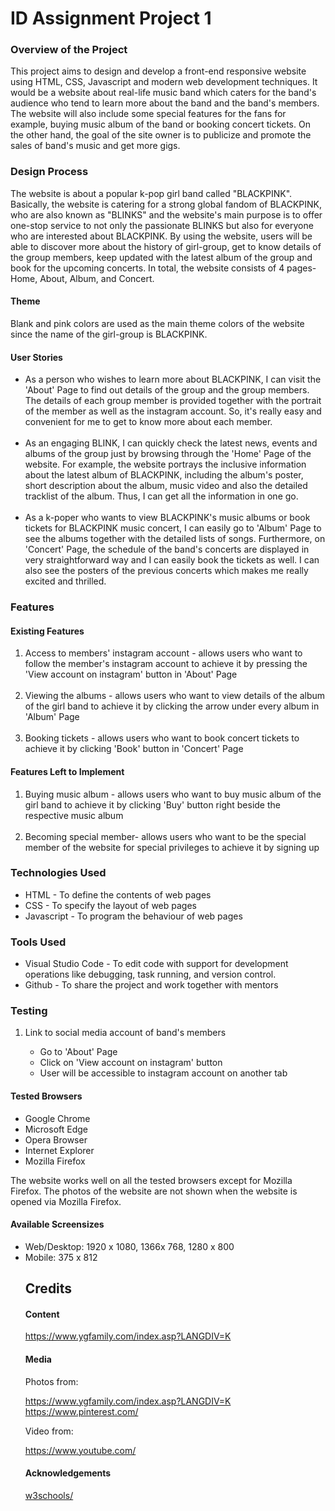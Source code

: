 # ID Assignment Project 1
<h3>Overview of the Project</h3>
<p>This project aims to design and develop a front-end responsive website using HTML, CSS, Javascript and modern web development techniques. It would be a website about real-life music band which caters for the band's audience who tend to learn more about the band and the band's members. The website will also include some special features for the fans for example, buying music album of the band or booking concert tickets. On the other hand, the goal of the site owner is to publicize and promote the sales of band's music and get more gigs.</p>

<h3>Design Process</h3>
<p>The website is about a popular k-pop girl band called "BLACKPINK". Basically, the website is catering for a strong global fandom of BLACKPINK, who are also known as "BLINKS" and the website's main purpose is to offer one-stop service to not only the passionate BLINKS but also for everyone who are interested about BLACKPINK. By using the website, users will be able to discover more about the history of girl-group, get to know details of the group members, keep updated with the latest album of the group and book for the upcoming concerts. In total, the website consists of 4 pages- Home, About, Album, and Concert.</p>
<h4>Theme</h4>
<p>Blank and pink colors are used as the main theme colors of the website since the name of the girl-group is BLACKPINK.</p>

<h4>User Stories</h4>
<ul>
<li>As a person who wishes to learn more about BLACKPINK, I can visit the 'About' Page to find out details of the group and the group members. The details of each group member is provided together with the portrait of the member as well as the instagram account. So, it's really easy and convenient for me to get to know more about each member.</li><br>
<li>As an engaging BLINK, I can quickly check the latest news, events and albums of the group just by browsing through the 'Home' Page of the website. For example, the website portrays the inclusive information about the latest album of BLACKPINK, including the album's poster, short description about the album, music video and also the detailed tracklist of the album. Thus, I can get all the information in one go.</li><br>
<li>As a k-poper who wants to view BLACKPINK's music albums or book tickets for BLACKPINK music concert, I can easily go to 'Album' Page to see the albums together with the detailed lists of songs. Furthermore, on 'Concert' Page, the schedule of the band's concerts are displayed in very straightforward way and I can easily book the tickets as well. I can also see the posters of the previous concerts which makes me really excited and thrilled.</li>
</ul>

<h3>Features</h3>
<h4>Existing Features</h4>
<ol>
  <li>Access to members' instagram account - allows users who want to follow the member's instagram account to achieve it by pressing the 'View account on instagram' button in 'About' Page</li><br>
  <li>Viewing the albums - allows users who want to view details of the album of the girl band to achieve it by clicking the arrow under every album in 'Album' Page</li><br>
  <li>Booking tickets - allows users who want to book concert tickets to achieve it by clicking 'Book' button in 'Concert' Page</li>
</ol>
<h4>Features Left to Implement</h4>
<ol>
  <li>Buying music album - allows users who want to buy music album of the girl band to achieve it by clicking 'Buy' button right beside the respective music album</li><br>
  <li>Becoming special member- allows users who want to be the special member of the website for special privileges to achieve it by signing up</li>
</ol>

<h3>Technologies Used</h3>
<ul>
  <li>HTML - To define the contents of web pages</li>
  <li>CSS - To specify the layout of web pages</li>
  <li>Javascript - To program the behaviour of web pages</li>
</ul>

<h3>Tools Used</h3>
<ul>
  <li>Visual Studio Code - To edit code with support for development operations like debugging, task running, and version control.</li>
  <li>Github - To share the project and work together with mentors</li>
</ul>

<h3>Testing</h3>
<ol>
  <li>Link to social media account of band's members</li>
  <ul>
    <li>Go to 'About' Page</li>
    <li>Click on 'View account on instagram' button</li>
    <li>User will be accessible to instagram account on another tab</li>
  </ul>
</ol>

<h4>Tested Browsers</h4>
<ul>
  <li>Google Chrome</li>
  <li>Microsoft Edge</li>
  <li>Opera Browser</li>
  <li>Internet Explorer</li>
  <li>Mozilla Firefox</li>
</ul>
<p>The website works well on all the tested browsers except for Mozilla Firefox. The photos of the website are not shown when the website is opened via Mozilla Firefox.</p>

<h4>Available Screensizes</h4>
<ul>
  <li>Web/Desktop: 1920 x 1080, 1366x 768, 1280 x 800</li>
  <li>Mobile: 375 x 812</li>

<h2>Credits</h2>
<h4>Content</h4>
<a href="https://www.ygfamily.com/index.asp?LANGDIV=K" target="_blank">https://www.ygfamily.com/index.asp?LANGDIV=K</a>

<h4>Media</h4>
<p>Photos from:</p>
<a href="https://www.ygfamily.com/index.asp?LANGDIV=K" target="_blank">https://www.ygfamily.com/index.asp?LANGDIV=K</a><br>
<a href="https://www.pinterest.com/" target="_blank">https://www.pinterest.com/</a><br>
<p>Video from:</p>
<a href="https://www.youtube.com/" target="_blank">https://www.youtube.com/</a>

<h4>Acknowledgements</h4>
<a href="https://www.w3schools.com/default.asp">w3schools/</a>
